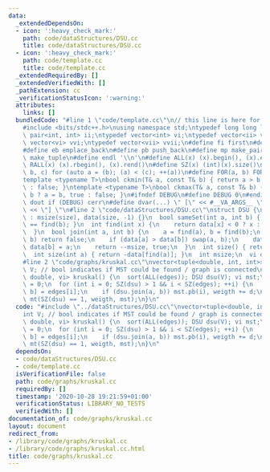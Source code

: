```yaml
---
data:
  _extendedDependsOn:
  - icon: ':heavy_check_mark:'
    path: code/dataStructures/DSU.cc
    title: code/dataStructures/DSU.cc
  - icon: ':heavy_check_mark:'
    path: code/template.cc
    title: code/template.cc
  _extendedRequiredBy: []
  _extendedVerifiedWith: []
  _pathExtension: cc
  _verificationStatusIcon: ':warning:'
  attributes:
    links: []
  bundledCode: "#line 1 \"code/template.cc\"\n// this line is here for a reason\n\
    #include <bits/stdc++.h>\nusing namespace std;\ntypedef long long ll;\ntypedef\
    \ pair<int, int> ii;\ntypedef vector<int> vi;\ntypedef vector<ii> vii;\ntypedef\
    \ vector<vi> vvi;\ntypedef vector<vii> vvii;\n#define fi first\n#define se second\n\
    #define eb emplace_back\n#define pb push_back\n#define mp make_pair\n#define mt\
    \ make_tuple\n#define endl '\\n'\n#define ALL(x) (x).begin(), (x).end()\n#define\
    \ RALL(x) (x).rbegin(), (x).rend()\n#define SZ(x) (int)(x).size()\n#define FOR(a,\
    \ b, c) for (auto a = (b); (a) < (c); ++(a))\n#define F0R(a, b) FOR (a, 0, (b))\n\
    template <typename T>\nbool ckmin(T& a, const T& b) { return a > b ? a = b, true\
    \ : false; }\ntemplate <typename T>\nbool ckmax(T& a, const T& b) { return a <\
    \ b ? a = b, true : false; }\n#ifndef DEBUG\n#define DEBUG 0\n#endif\n#define\
    \ dout if (DEBUG) cerr\n#define dvar(...) \" [\" << #__VA_ARGS__ \": \" << (__VA_ARGS__)\
    \ << \"] \"\n#line 2 \"code/dataStructures/DSU.cc\"\nstruct DSU {\n  DSU(int size)\
    \ : msize(size), data(size, -1) {}\n  bool sameSet(int a, int b) { return find(a)\
    \ == find(b); }\n  int find(int x) {\n    return data[x] < 0 ? x : data[x] = find(data[x]);\n\
    \  }\n  bool join(int a, int b) {\n    a = find(a), b = find(b);\n    if (a ==\
    \ b) return false;\n    if (data[a] > data[b]) swap(a, b);\n    data[a] += data[b],\
    \ data[b] = a;\n    return --msize, true;\n  }\n  int size() { return msize; }\n\
    \  int size(int a) { return -data[find(a)]; }\n  int msize;\n  vi data;\n};\n\
    #line 2 \"code/graphs/kruskal.cc\"\nvector<tuple<double, int, int>> edges;\nint\
    \ V; // bool indicates if MST could be found / graph is connected\ntuple<bool,\
    \ double, vi> kruskal() {\n  sort(ALL(edges)); DSU dsu(V); vi mst;\n  double weigth\
    \ = 0;\n  for (int i = 0; SZ(dsu) > 1 && i < SZ(edges); ++i) {\n    auto [d, a,\
    \ b] = edges[i];\n    if (dsu.join(a, b)) mst.pb(i), weigth += d;\n  }\n  return\
    \ mt(SZ(dsu) == 1, weigth, mst);\n}\n"
  code: "#include \"../dataStructures/DSU.cc\"\nvector<tuple<double, int, int>> edges;\n\
    int V; // bool indicates if MST could be found / graph is connected\ntuple<bool,\
    \ double, vi> kruskal() {\n  sort(ALL(edges)); DSU dsu(V); vi mst;\n  double weigth\
    \ = 0;\n  for (int i = 0; SZ(dsu) > 1 && i < SZ(edges); ++i) {\n    auto [d, a,\
    \ b] = edges[i];\n    if (dsu.join(a, b)) mst.pb(i), weigth += d;\n  }\n  return\
    \ mt(SZ(dsu) == 1, weigth, mst);\n}\n"
  dependsOn:
  - code/dataStructures/DSU.cc
  - code/template.cc
  isVerificationFile: false
  path: code/graphs/kruskal.cc
  requiredBy: []
  timestamp: '2020-10-28 19:21:59+01:00'
  verificationStatus: LIBRARY_NO_TESTS
  verifiedWith: []
documentation_of: code/graphs/kruskal.cc
layout: document
redirect_from:
- /library/code/graphs/kruskal.cc
- /library/code/graphs/kruskal.cc.html
title: code/graphs/kruskal.cc
---
```

